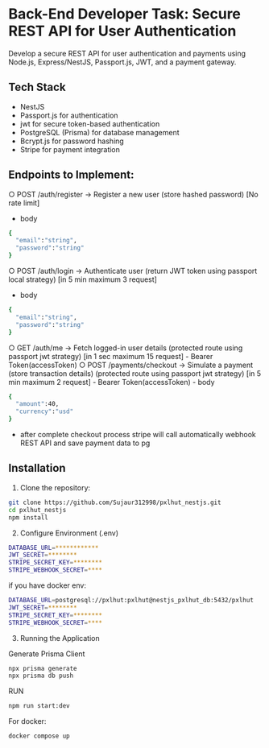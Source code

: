 # Back-End Developer Task: Secure REST API for User Authentication
Develop a secure REST API for user authentication and payments using Node.js,
Express/NestJS, Passport.js, JWT, and a payment gateway.

## Tech Stack

- NestJS
- Passport.js for authentication
- jwt for secure token-based authentication 
- PostgreSQL (Prisma) for database management
- Bcrypt.js for password hashing
- Stripe for payment integration

## Endpoints to Implement:
○ POST /auth/register → Register a new user (store hashed password) [No rate limit]
  - body 
  ```bash
{
    "email":"string",
    "password":"string"
}
  ```
○ POST /auth/login → Authenticate user (return JWT token using passport local strategy) [in 5 min maximum 3 request]
  - body 
  ```bash
{
    "email":"string",
    "password":"string"
}
  ```
○ GET /auth/me → Fetch logged-in user details (protected route using passport jwt strategy) [in 1 sec maximum 15 request]
    - Bearer Token(accessToken)
○ POST /payments/checkout → Simulate a payment (store transaction
details) (protected route using passport jwt strategy) [in 5 min maximum 2 request]
    - Bearer Token(accessToken)
    - body 
  ```bash
{
    "amount":40,
    "currency":"usd"
}
  ```
  - after complete checkout process stripe will call automatically webhook REST API and save payment data to pg


## Installation

1. Clone the repository:
```bash
git clone https://github.com/Sujaur312998/pxlhut_nestjs.git
cd pxlhut_nestjs
npm install
```

2. Configure Environment (.env)

```bash
DATABASE_URL=************
JWT_SECRET=********
STRIPE_SECRET_KEY=********
STRIPE_WEBHOOK_SECRET=****
```

if you have docker env:
```bash
DATABASE_URL=postgresql://pxlhut:pxlhut@nestjs_pxlhut_db:5432/pxlhut
JWT_SECRET=********
STRIPE_SECRET_KEY=********
STRIPE_WEBHOOK_SECRET=****
```

3. Running the Application

Generate Prisma Client
```bash 
npx prisma generate
npx prisma db push
```
RUN 
```bash 
npm run start:dev
```

For docker:
```bash
docker compose up
```

